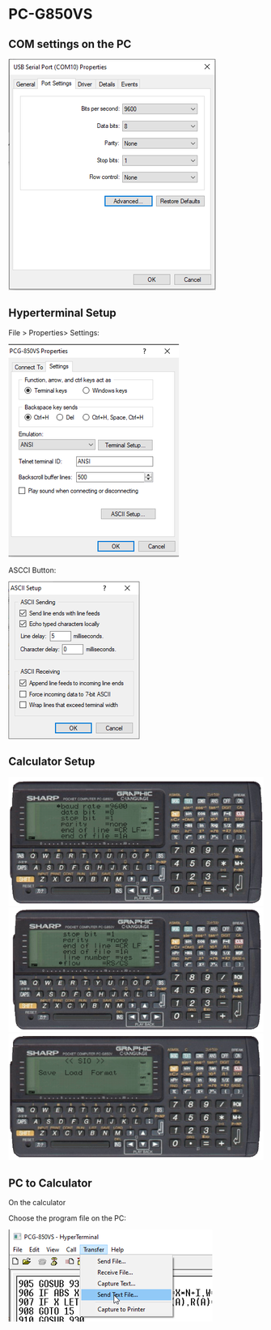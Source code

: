 # PC-G850VS

## COM settings on the PC

![port_settings](port_settings.PNG)

## Hyperterminal Setup

File > Properties> Settings:

![hyperterminal1](hyperterminal1.png)

ASCCI Button:

![hyperterminal2](hyperterminal2.PNG)

## Calculator Setup

![850_settings](850_settings.PNG)
![850_settings2](850_settings2.PNG)
![850_settings3](850_settings3.PNG)

## PC to Calculator

On the calculator

Choose the program file on the PC:

![hyperterminal1](hyperterminal3.png)




